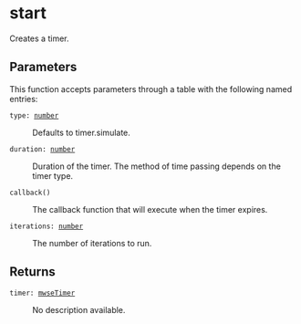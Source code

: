 # start

Creates a timer.

## Parameters

This function accepts parameters through a table with the following named entries:

<dl class="describe">
<dt><code class="descname">type: <a href="https://mwse.readthedocs.io/en/latest/lua/type/number.html">number</a></code></dt>
<dd>

Defaults to timer.simulate.

</dd>
<dt><code class="descname">duration: <a href="https://mwse.readthedocs.io/en/latest/lua/type/number.html">number</a></code></dt>
<dd>

Duration of the timer. The method of time passing depends on the timer type.

</dd>
<dt><code class="descname">callback()</code></dt>
<dd>

The callback function that will execute when the timer expires.

</dd>
<dt><code class="descname">iterations: <a href="https://mwse.readthedocs.io/en/latest/lua/type/number.html">number</a></code></dt>
<dd>

The number of iterations to run.

</dd>
</dl>

## Returns

<dl class="describe">
<dt><code class="descname">timer: <a href="https://mwse.readthedocs.io/en/latest/lua/type/mwseTimer.html">mwseTimer</a></code></dt>
<dd>

No description available.

</dd>
</dl>
